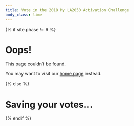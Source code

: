 ```yaml
---
title: Vote in the 2018 My LA2050 Activation Challenge
body_class: lime
---
```


{% if site.phase != 6 %}

# Oops!

<div class="introduction" markdown="1">
This page couldn’t be found.

You may want to visit our [home page](/) instead.
</div>

{% else %}

# Saving your votes…

<form name="vote_authenticated" action="/vote/survey/" method="post" markdown="1" data-netlify="true">
<input type="hidden" name="learn" />
<input type="hidden" name="create" />
<input type="hidden" name="play" />
<input type="hidden" name="connect" />
<input type="hidden" name="live" />
<!--
<input type="hidden" name="email" />
<input type="hidden" name="telephone" />
<input type="hidden" name="social_network" />
-->
<!--
<input type="hidden" name="auth_accesstoken" />
<input type="hidden" name="auth_state" />
-->
<input type="hidden" name="auth_sub" />
<input type="hidden" name="browser_unique_id" />
<input type="hidden" name="browser_user_agent" />
</form>


<script src="https://cdn.auth0.com/js/auth0/9.3.1/auth0.min.js"></script>
<script type="text/javascript">
  var webAuth = new auth0.WebAuth({
    domain:      'activation-la2050.auth0.com',
    clientID:    'INfJpr4dnNk2EN143utsZYz4Zeq9c7cd'
  });
</script>


<script>

  // http://stackoverflow.com/questions/901115/how-can-i-get-query-string-values-in-javascript#answer-901144
  function getParameterByName(name, url) {
    if (!url) url = window.location.href;
    name = name.replace(/[\[\]]/g, "\\$&");
    let regex = new RegExp("[?&]" + name + "(=([^&#]*)|&|#|$)"),
    results = regex.exec(url);
    if (!results) return null;
    if (!results[2]) return '';
    return decodeURIComponent(results[2].replace(/\+/g, " "));
  }


  if (window.location.hash && window.location.hash != '') {
    webAuth.parseHash(window.location.hash, function(err, authResult) {
      console.log('parseHash');

      if (err) {
        return console.log(err);
      }

      console.log('err');
      console.log(err);
      console.dir(err);

      console.log('authResult');
      console.log(authResult);
      console.dir(authResult);

      webAuth.client.userInfo(authResult.accessToken, function(err, user) {
        console.log('userInfo');

        // Now you have the user's information

        if (err) {
          console.log('err');
          console.log(err);
          console.dir(err);
        } else {
          console.log('user');
          console.log(user);
          console.dir(user);

          var form = document.querySelector('form');

          var fieldNames = ['learn', 'create', 'play', 'connect', 'live'];
          var nextValue;
          for (var index = 0; index < fieldNames.length; index++) {
            nextValue = getParameterByName(fieldNames[index]);
            if (nextValue) {
              form.querySelector('input[name="' + fieldNames[index] + '"]').value = nextValue;
            }
          }

          var uniqueID = 'unknown';
          try {
            if (!localStorage.getItem('browser_unique_id') || localStorage.getItem('browser_unique_id') === '') {
              // https://stackoverflow.com/questions/1117584/generating-guids-in-ruby#answer-1126031
              // https://gist.github.com/emacip/b28ba7e9203a38d440e23c38586c303d
              // >> rand(36**8).to_s(36)
              // => "uur0cj2h"
              uniqueID = getRandomInt(0, Math.pow(36, 8)).toString(36);
              localStorage.setItem('browser_unique_id') = uniqueID
            }
            uniqueID = localStorage.getItem('browser_unique_id')
          } catch(e) {}

          // form.querySelector('input[name="email"]').value = getParameterByName('email');
          // form.querySelector('input[name="telephone"]').value = getParameterByName('telephone');
          // form.querySelector('input[name="social_network"]').value = getParameterByName('social_network');
          // form.querySelector('input[name="auth_accesstoken"]').value = authResult.accessToken;
          // form.querySelector('input[name="auth_state"]').value = authResult.state;
          form.querySelector('input[name="auth_sub"]').value = user.sub;
          form.querySelector('input[name="browser_unique_id"]').value = uniqueID;
          form.querySelector('input[name="browser_user_agent"]').value = navigator.userAgent;
          form.submit();
        }

      });
    });
  }
</script>

{% endif %}
